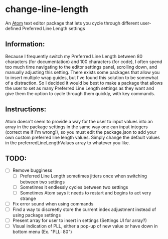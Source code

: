 # change-line-length
An [Atom](https://atom.io) text editor package that lets you cycle through
different user-defined Preferred Line Length settings

## Information:

Because I frequently switch my Preferred Line Length between 80 characters (for
documentation) and 100 characters (for code), I often spend too much time
navigating to the editor settings panel, scrolling down, and manually adjusting
this setting.  There exists some packages that allow you to insert multiple wrap
guides, but I've found this solution to be somewhat of a distraction.  So I
decided it would be best to make a package that allows the user to set as many
Preferred Line Length settings as they want and give them the option to cycle
through them quickly, with key commands.

## Instructions:

Atom doesn't seem to provide a way for the user to input values into an array in
the package settings in the same way one can input integers (correct me if I'm
wrong!), so you must edit the package.json to add your own custom preferred line
length values.  Simply change the default values in the
preferredLineLengthValues array to whatever you like.

## TODO:

- [ ] Remove bugginess
    - [ ] Preferred Line Length sometimes jitters once when switching between
    two settings
    - [ ] Sometimes it endlessly cycles between two settings
    - [ ] Sometimes Atom says it needs to restart and begins to act very strange
- [ ] Fix error sound when using commands
- [ ] Find a way to discreetly store the current index adjustment instead of
using package settings
- [ ] Present array for user to insert in settings (Settings UI for array?)
- [ ] Visual indication of PLL, either a pop-up of new value or have down in
bottom menu (Ex. "PLL: 80")
